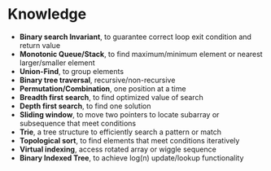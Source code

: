 # Knowledge
* **Binary search Invariant**, to guarantee correct loop exit condition and return value
* **Monotonic Queue/Stack**, to find maximum/minimum element or nearest larger/smaller element
* **Union-Find**, to group elements
* **Binary tree traversal**, recursive/non-recursive
* **Permutation/Combination**, one position at a time
* **Breadth first search**, to find optimized value of search
* **Depth first search**, to find one solution
* **Sliding window**, to move two pointers to locate subarray or subsequence that meet conditions
* **Trie**, a tree structure to efficiently search a pattern or match
* **Topological sort**, to find elements that meet conditions iteratively
* **Virtual indexing**, access rotated array or wiggle sequence
* **Binary Indexed Tree**, to achieve log(n) update/lookup functionality




